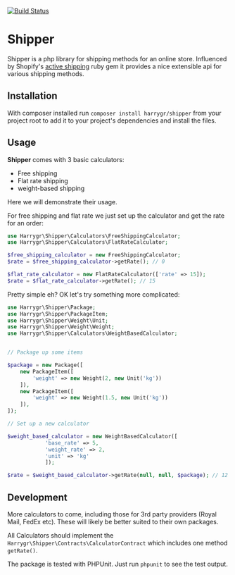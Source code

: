 [![Build Status](https://travis-ci.org/harrygr/shipper.svg)](https://travis-ci.org/harrygr/shipper)

# Shipper

Shipper is a php library for shipping methods for an online store. Influenced by Shopify's [active shipping][1] ruby gem it provides a nice extensible api for various shipping methods.

## Installation

With composer installed run `composer install harrygr/shipper` from your project root to add it to your project's dependencies and install the files.

## Usage

__Shipper__ comes with 3 basic calculators:

 - Free shipping
 - Flat rate shipping
 - weight-based shipping

Here we will demonstrate their usage.

For free shipping and flat rate we just set up the calculator and get the rate for an order:

```php
use Harrygr\Shipper\Calculators\FreeShippingCalculator;
use Harrygr\Shipper\Calculators\FlatRateCalculator;

$free_shipping_calculator = new FreeShippingCalculator;
$rate = $free_shipping_calculator->getRate(); // 0

$flat_rate_calculator = new FlatRateCalculator(['rate' => 15]);
$rate = $flat_rate_calculator->getRate(); // 15
```

Pretty simple eh? OK let's try something more complicated:

```php
use Harrygr\Shipper\Package;
use Harrygr\Shipper\PackageItem;
use Harrygr\Shipper\Weight\Unit;
use Harrygr\Shipper\Weight\Weight;
use Harrygr\Shipper\Calculators\WeightBasedCalculator;


// Package up some items

$package = new Package([
    new PackageItem([
        'weight' => new Weight(2, new Unit('kg'))
    ]),
    new PackageItem([
        'weight' => new Weight(1.5, new Unit('kg'))
    ]),
]);

// Set up a new calculator

$weight_based_calculator = new WeightBasedCalculator([
            'base_rate' => 5,
            'weight_rate' => 2,
            'unit' => 'kg'
            ]);

$rate = $weight_based_calculator->getRate(null, null, $package); // 12
```

## Development

More calculators to come, including those for 3rd party providers (Royal Mail, FedEx etc). These will likely be better suited to their own packages.

All Calculators should implement the `Harrygr\Shipper\Contracts\CalculatorContract` which includes one method `getRate()`.

The package is tested with PHPUnit. Just run `phpunit` to see the test output.

[1]: https://github.com/Shopify/active_shipping